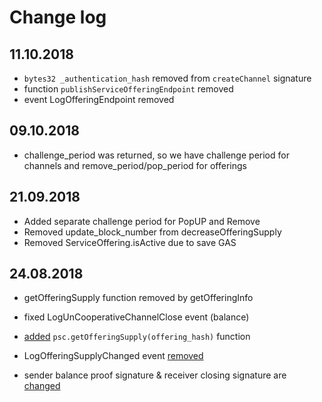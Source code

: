 # Change log

## 11.10.2018

- `bytes32 _authentication_hash` removed from `createChannel` signature
- function `publishServiceOfferingEndpoint` removed
- event LogOfferingEndpoint removed

## 09.10.2018

- challenge_period was returned, so we have challenge period for channels and remove_period/pop_period for offerings

## 21.09.2018

- Added separate challenge period for PopUP and Remove
- Removed update_block_number from decreaseOfferingSupply
- Removed ServiceOffering.isActive due to save GAS

## 24.08.2018

- getOfferingSupply function removed by getOfferingInfo

- fixed LogUnCooperativeChannelClose event (balance)
- [added](https://github.com/Privatix/dapp-smart-contract/commit/a2b4d9ea9d9735f683dff377a9731037886ff696) `psc.getOfferingSupply(offering_hash)` function
- LogOfferingSupplyChanged event [removed](https://github.com/Privatix/dapp-smart-contract/commit/d557c642359c6ec4cd90132674661b5e00435735)
- sender balance proof signature & receiver closing signature are [changed](https://github.com/Privatix/dapp-smart-contract/commit/b388e015abb40c67aa866ed9024456e14879e9f3)
